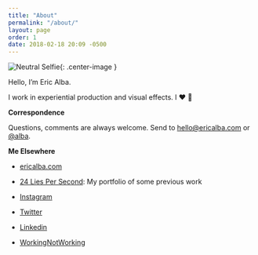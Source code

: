 ```yaml
---
title: "About"
permalink: "/about/"
layout: page
order: 1
date: 2018-02-18 20:09 -0500
---
```

![Neutral Selfie](http://cdn.ericalba.com/photos/_hotlinked_elsewhere/eric-alba-anaglyph-booth-320.jpg "Alba Profile Photo"){: .center-image }

Hello, I’m Eric Alba. 

I work in experiential production and visual effects. I ❤️ 🍜


**Correspondence**

Questions, comments are always welcome. Send to hello@ericalba.com or [@alba](http://twitter.com/alba).

 
**Me Elsewhere**

- [ericalba.com](ericalba.com)

- [24 Lies Per Second](https://24liespersecond.com): My portfolio of some previous work

- [Instagram](https://instagram.com/ericalba)

- [Twitter](https://twitter.com/alba)

- [Linkedin](https://www.linkedin.com/in/ericalba)

- [WorkingNotWorking](https://workingnotworking.com/ericalba)



